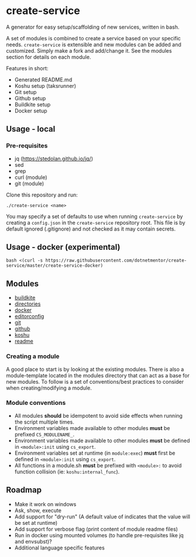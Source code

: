# create-service

A generator for easy setup/scaffolding of new services, written in bash.

A set of modules is combined to create a service based on your specific needs.
`create-service` is extensible and new modules can be added and customized.
Simply make a fork and add/change it. See the modules section for details on each module.

Features in short:

  - Generated README.md
  - Koshu setup (taksrunner)
  - Git setup
  - Github setup
  - Buildkite setup
  - Docker setup

## Usage - local

### Pre-requisites

  - jq (https://stedolan.github.io/jq/)
  - sed
  - grep
  - curl (module)
  - git (module)

Clone this repository and run:

    ./create-service <name>

You may specify a set of defaults to use when running `create-service` by creating a `config.json` in the `create-service` repository root. This file is by default ignored (.gitignore) and not checked as it may contain secrets.

## Usage - docker (experimental)

    bash <(curl -s https://raw.githubusercontent.com/dotnetmentor/create-service/master/create-service-docker)

## Modules

- [buildkite](modules/buildkite/README.md)
- [directories](modules/directories/README.md)
- [docker](modules/docker/README.md)
- [editorconfig](modules/editorconfig/README.md)
- [git](modules/git/README.md)
- [github](modules/github/README.md)
- [koshu](modules/koshu/README.md)
- [readme](modules/readme/README.md)

### Creating a module

A good place to start is by looking at the existing modules. There is also a module-template located in the modules directory that can act as a base for new modules. To follow is a set of conventions/best practices to consider when creating/modifying a module.

### Module conventions

- All modules **should** be idempotent to avoid side effects when running the script multiple times.
- Environment variables made available to other modules **must** be prefixed `CS_MODULENAME_`.
- Environment variables made available to other modules **must** be defined in `<module>:init` using `cs_export`.
- Environment variables set at runtime (in `module:exec`) **must** first be defined in `<module>:init` using `cs_export`.
- All functions in a module.sh **must** be prefixed with `<module>:` to avoid function collision (ie: `koshu:internal_func`).

## Roadmap

- Make it work on windows
- Ask, show, execute
- Add support for "dry-run" (A default value of <computed> indicates that the value will be set at runtime)
- Add support for verbose flag (print content of module readme files)
- Run in docker using mounted volumes (to handle pre-requisites like jq and envsubst)?
- Additional language specific features

